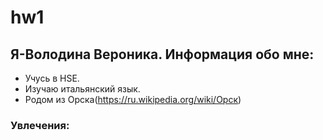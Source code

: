 # hw1
## Я-Володина Вероника. Информация обо мне:
+ Учусь в HSE.
+ Изучаю итальянский язык.
+ Родом из Орска(https://ru.wikipedia.org/wiki/Орск)
### Увлечения:
